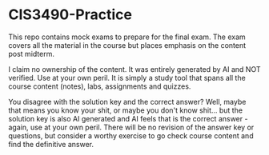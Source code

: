 # CIS3490-Practice
This repo contains mock exams to prepare for the final exam. The exam covers all the material in the course but places emphasis on the content post midterm.

I claim no ownership of the content. It was entirely generated by AI and NOT verified. Use at your own peril.
It is simply a study tool that spans all the course content (notes), labs, assignments and quizzes.

You disagree with the solution key and the correct answer? Well, maybe that means you know your shit, or maybe you don't know shit... but the solution key is also AI generated and AI feels that is the correct answer - again, use at your own peril. There will be no revision of the answer key or questions, but consider a worthy exercise to go check course content and find the definitive answer.
